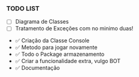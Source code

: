 ### TODO LIST

- [ ] Diagrama de Classes
- [ ] Tratamento de Exceções com no minimo duas!
- ✅ Criação da Classe Console
- ✅ Metodo para jogar novamente
- ✅ Todo o Package armazenamento
- ✅ Criar a funcionalidade extra, vulgo BOT
- ✅ Documentação
      

